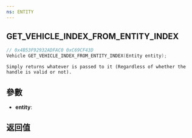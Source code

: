 ```yaml
---
ns: ENTITY
---
```

## GET_VEHICLE_INDEX_FROM_ENTITY_INDEX

```c
// 0x4B53F92932ADFAC0 0xC69CF43D
Vehicle GET_VEHICLE_INDEX_FROM_ENTITY_INDEX(Entity entity);
```

```
Simply returns whatever is passed to it (Regardless of whether the handle is valid or not).  
```

## 參數
* **entity**: 

## 返回值
